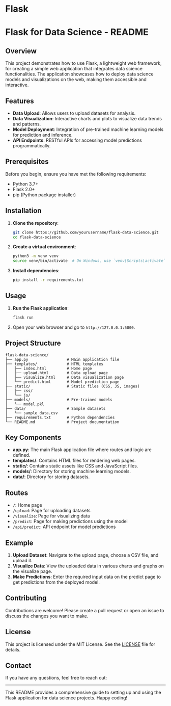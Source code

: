 # Flask
# Flask for Data Science - README

## Overview
This project demonstrates how to use Flask, a lightweight web framework, for creating a simple web application that integrates data science functionalities. The application showcases how to deploy data science models and visualizations on the web, making them accessible and interactive.

## Features
- **Data Upload**: Allows users to upload datasets for analysis.
- **Data Visualization**: Interactive charts and plots to visualize data trends and patterns.
- **Model Deployment**: Integration of pre-trained machine learning models for prediction and inference.
- **API Endpoints**: RESTful APIs for accessing model predictions programmatically.

## Prerequisites
Before you begin, ensure you have met the following requirements:
- Python 3.7+
- Flask 2.0+
- pip (Python package installer)

## Installation
1. **Clone the repository**:
    ```sh
    git clone https://github.com/yourusername/flask-data-science.git
    cd flask-data-science
    ```
2. **Create a virtual environment**:
    ```sh
    python3 -m venv venv
    source venv/bin/activate  # On Windows, use `venv\Scripts\activate`
    ```
3. **Install dependencies**:
    ```sh
    pip install -r requirements.txt
    ```

## Usage
1. **Run the Flask application**:
    ```sh
    flask run
    ```
2. Open your web browser and go to `http://127.0.0.1:5000`.

## Project Structure
```
flask-data-science/
├── app.py                 # Main application file
├── templates/             # HTML templates
│   ├── index.html         # Home page
│   ├── upload.html        # Data upload page
│   ├── visualize.html     # Data visualization page
│   └── predict.html       # Model prediction page
├── static/                # Static files (CSS, JS, images)
│   ├── css/
│   └── js/
├── models/                # Pre-trained models
│   └── model.pkl
├── data/                  # Sample datasets
│   └── sample_data.csv
├── requirements.txt       # Python dependencies
└── README.md              # Project documentation
```

## Key Components
- **app.py**: The main Flask application file where routes and logic are defined.
- **templates/**: Contains HTML files for rendering web pages.
- **static/**: Contains static assets like CSS and JavaScript files.
- **models/**: Directory for storing machine learning models.
- **data/**: Directory for storing datasets.

## Routes
- `/`: Home page
- `/upload`: Page for uploading datasets
- `/visualize`: Page for visualizing data
- `/predict`: Page for making predictions using the model
- `/api/predict`: API endpoint for model predictions

## Example
1. **Upload Dataset**: Navigate to the upload page, choose a CSV file, and upload it.
2. **Visualize Data**: View the uploaded data in various charts and graphs on the visualize page.
3. **Make Predictions**: Enter the required input data on the predict page to get predictions from the deployed model.

## Contributing
Contributions are welcome! Please create a pull request or open an issue to discuss the changes you want to make.

## License
This project is licensed under the MIT License. See the [LICENSE](LICENSE) file for details.

## Contact
If you have any questions, feel free to reach out:

---

This README provides a comprehensive guide to setting up and using the Flask application for data science projects. Happy coding!
